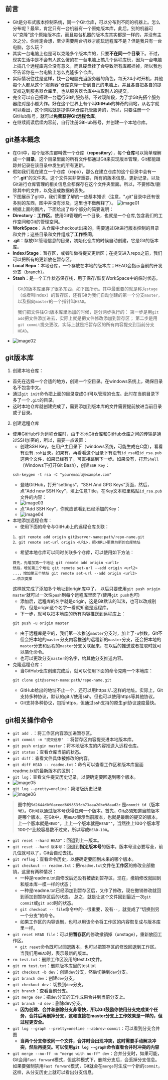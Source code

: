 ## 前言

- Git是分布式版本控制系统，同一个Git仓库，可以分布到不同的机器上。怎么分布呢？最早，肯定只有一台机器有一个原始版本库，此后，别的机器可以“克隆”这个原始版本库，而且每台机器的版本库其实都是一样的，并没有主次之分。你肯定会想，至少需要两台机器才能玩远程库不是？但是我只有一台电脑，怎么玩？
- 其实一台电脑上也是可以克隆多个版本库的，只要**不在同一个目录**下。不过，现实生活中是不会有人这么傻的在一台电脑上搞几个远程库玩，因为一台电脑上搞几个远程库完全没有意义，而且硬盘挂了会导致所有库都挂掉，所以我也不告诉你在一台电脑上怎么克隆多个仓库。
- 实际情况往往是这样，找一台电脑充当服务器的角色，每天24小时开机，其他每个人都从这个“服务器”仓库克隆一份到自己的电脑上，并且各自把各自的提交推送到服务器仓库里，也从服务器仓库中拉取别人的提交。
- 完全可以自己搭建一台运行Git的服务器，不过现阶段，为了学Git先搭个服务器绝对是小题大作。好在这个世界上有个叫**GitHub**的神奇的网站，从名字就可以看出，这个网站就是提供Git仓库托管服务的，所以，只要注册一个GitHub账号，就可以**免费获得Git远程仓库**。
- 在继续阅读后续内容前，自行注册GitHub账号，并创建一个本地仓库。

## git基本概念
- 在Git中，每个版本库都叫做一个仓库（**repository**），每个**仓库**可以简单理解成一个**目录**，这个目录里面的所有文件都通过Git来实现版本管理，Git都能跟踪并记录在该目录中发生的所有更新。
- 假如我们现在建立一个仓库（repo），那么在建立仓库的这个目录中会有一个"**.git**"的文件夹。这个文件夹非常重要，所有的版本信息、更新记录，以及Git进行仓库管理的相关信息全都保存在这个文件夹里面。所以，不要修改/删除其中的文件，以免造成数据的丢失。
- 下图展示了git中，我们需要了解的一些基本知识（注意，".git"目录中还有很多别的东西，图中并没有涉及，这里也不做解释了）。
![image01](images/2018/04/image01.png)
- 根据上面的图片，下面给出了每个部分的简要说明：
- **Directory**：**工作区**。使用Git管理的一个目录，也就是一个仓库,包含我们的工作空间和Git的管理空间。
- **WorkSpace**：从仓库中checkout出来的，需要通过Git进行版本控制的目录和文件；这些目录和文件组成了**工作空间**。
- **.git**：存放Git管理信息的目录，初始化仓库的时候自动创建，它是Git的版本库。
- **Index/Stage**：暂存区，或者叫做待提交更新区；在提交进入repo之前，我们可以把所有的更新放在暂存区。
- **Local Repo**：本地仓库，一个存放在本地的版本库；HEAD会指示当前的开发分支（branch）。
- **Stash**：是一个工作状态保存栈，用于保存/恢复WorkSpace中的临时状态。

> Git的版本库里存了很多东西，如下图所示。其中最重要的就是称为`stage`（或者叫index）的暂存区，还有Git为我们自动创建的第一个分支`master`，以及指向`master`的一个指针叫`HEAD`。
>
>我们把文件往Git版本库里添加的时候，是分两步执行的：
第一步是用`git add`把文件添加进去，实际上就是把文件修改添加到暂存区；
第二步是用`git commit`提交更改，实际上就是把暂存区的所有内容提交到当前分支`HEAD`。

 - ![image02](images/2018/04/image02.png)

## git版本库
1. 创建本地仓库：
  - 首先在选择一个合适的地方，创建一个空目录。在windows系统上，确保目录名不包含中文。
  - 通过`git init`命令把上面的目录变成Git可以管理的仓库。此时在当前目录下多了一个`.git`的目录。
  - 这时本地仓库就创建完成了，需要添加到版本库的文件需要提前放进当前目录或子目录。
2. 创建远程仓库
  - 使用GitHub作为远程仓库时，由于本地Git仓库和GitHub仓库之间的传输是通过SSH加密的，所以，需要一点设置：
    - 创建SSH Key。在用户主目录下（windows系统，可能生成在C盘），看看有没有`.ssh`目录，如果有，再看看这个目录下有没有`id_rsa`和`id_rsa.pub`这两个文件，如果已经有了，可直接跳到下一步。如果没有，打开`Shell`（Windows下打开Git Bash），创建`SSH Key`：
    ```
    ssh-keygen -t rsa -C "youremail@example.com"
    ```
    - 登陆GitHub，打开“settings”，“SSH And GPG Keys”页面，然后，点“Add new SSH Key”，填上任意Title，在Key文本框里粘贴`id_rsa.pub`文件的内容：
    - ![image03](images/2018/04/image03.png)
    - 点“Add SSH Key”，你就应该看到已经添加的Key：
    - ![image04](images/2018/04/image04.png)
  - 本地添加远程仓库：
    -  使用下面的命令与GitHub上的远程仓库关联：
    ```
    1、git remote add origin git@server-name:path/repo-name.git
    2、git remote set-url origin <URL>，把<URL>更换为新的仓库地址
    ```
    - 希望本地仓库可以同时关联多个仓库，可以使用如下方法：
    ```
    首先，先增加第一个地址 git remote add origin <url1>
    然后，增加第二个地址 git remote set-url --add origin <url2>
    ...，增加第三个地址 git remote set-url --add origin <url3>
    ….依次类推
    ```
    这样就完成了添加多个地址到origin库中了， 以后只要使用`git push origin master`就可以一次性`push`到每个远程库里面了(使用`git push`也可)
    - 添加后，远程库的名字就是origin，这是Git默认的叫法，也可以改成别的，但是origin这个名字一看就知道是远程库。
    - 下一步，就可以把本地库的所有内容推送到远程库上：
    ```
    git push -u origin master
    ```
    - 由于远程库是空的，我们第一次推送`master`分支时，加上了`-u`参数，Git不但会把本地的`master`分支内容推送的远程新的`master`分支，还会把本地的`master`分支和远程的`master`分支关联起来，在以后的推送或者拉取时就可以简化命令。
    - 也可以更改分支`master`的名字，给其他分支推送内容。
  - 克隆远程仓库：
    -  当GitHub仓库创建完成后，就可以使用下面的命令克隆一个本地库：
    ```
    git clone git@server-name:path/repo-name.git
    ```
    - GitHub给出的地址不止一个，还可以用https://..这样的地址。实际上，Git支持多种协议，默认的git://使用ssh，但也可以使用https等其他协议。
    - Git支持多种协议，包括https，但通过ssh支持的原生git协议速度最快。

## git相关操作命令
- `git add .`：将工作区内容添加进暂存区。
- `git commit -m "提交信息" `：将暂存区内容提交进本地版本库。
- `git push origin master`：将本地版本库的内容推送入远程仓库。
- `git status`：查看仓库当前的状态。
- `git diff`：查看文件具体被修改的内容。
- `git diff HEAD -- readme.txt`：命令可以查看工作区和版本库里面readme.txt的最新版本的区别：
- `git log`：查看文件提交历史记录，以便确定要回退到哪个版本。
- ![image05](images/2018/04/image05.png)
- `git log --pretty=oneline`：简洁版历史记录
- ![image06](images/2018/04/image06.png)

> **图中的`5d2644d0f0aceed869853fcb73aaa20be98aad2c` 是`commit id`（版本号）。Git可以通过版本号获得任何一个版本。首先，Git必须知道当前版本是哪个版本，在Git中，用`HEAD`表示当前版本，也就是最新的提交的版本，上一个版本就是`HEAD^`，上上一个版本就是`HEAD^^`，当然往上100个版本写100个^比较容易数不过来，所以写成`HEAD~100`。**

- `git reset --hard HEAD^`：回退到上一版本。
- `git reset --hard 版本号`：回退到**指定版本号**的版本。版本号没必要写全，前几位就可以了，Git会自动去找。
- `git reflog`：查看命令历史，以便确定要回到未来的哪个版本。
- `git checkout -- readme.txt`：把`readme.txt`文件在**工作区**的修改全部撤销，这里有两种情况：
  - 一种是readme.txt自修改后还没有被放到暂存区，现在，撤销修改就回到和版本库一模一样的状态；
  - 一种是readme.txt已经添加到暂存区后，又作了修改，现在撤销修改就回到添加到暂存区后的状态。
总之，就是让这个文件回到最近一次`git commit`或`git add`时的状态。
  - `git checkout -- file`命令中的`--`很重要，没有`--`，就变成了“切换到另一个分支”的命令。
  - 如果工作区的内容误删，也可以用该命令将工作区的内容恢复成与版本库里一样。
- `git reset HEAD file`：可以把**暂存区**的修改撤销掉（unstage），重新放回工作区。
  - `git reset`命令既可以回退版本，也可以把暂存区的修改回退到工作区。当我们用`HEAD`时，表示最新的版本。
- `rm test.txt`：删除工作区没用的test.txt文件。
- `git rm test.txt`：删除版本库里的test.txt
- `git checkout -b dev`：创建`dev`分支，然后切换到`dev`分支。
- `git branch dev`：创建`dev`分支。
- `git checkout dev`：切换到`dev`分支。
- `git branch`：查看当前分支。
- `git merge dev`：把`dev`分支的工作成果合并到当前分支上。
- `git branch -d dev`：删除dev分支。
  - **因为创建、合并和删除分支非常快，所以Git鼓励你使用分支完成某个任务，合并后再删掉分支，这和直接在master分支上工作效果是一样的，但过程更安全。**
- `git log --graph --pretty=oneline --abbrev-commit`：可以看到分支合并图
  - **当两个分支修改同一个文件，合并时会出现冲突，这时需要手动解决冲突，然后再提交。可以使用`git log --graph`命令查看合并时冲突的内容**
- `git merge --no-ff -m "merge with no-ff" dev`：合并分支时，如果可能，Git会用`Fast forward`模式，但这种模式下，删除分支后，会丢掉分支信息。如果要强制禁用`Fast forward`模式，Git就会在`merge`时生成一个新的`commit`，这样，从分支历史上就可以看出分支信息。
